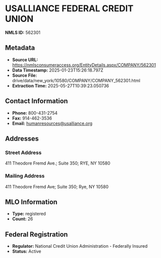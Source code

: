 # USALLIANCE FEDERAL CREDIT UNION

**NMLS ID:** 562301

## Metadata
- **Source URL:** https://nmlsconsumeraccess.org/EntityDetails.aspx/COMPANY/562301
- **Data Timestamp:** 2025-01-23T15:26:18.797Z
- **Source File:** drive/data/new_york/10580/COMPANY/COMPANY_562301.html
- **Extraction Time:** 2025-05-27T10:39:23.050736

## Contact Information
- **Phone:** 800-431-2754
- **Fax:** 914-462-3536
- **Email:** humanresources@usalliance.org

## Addresses
### Street Address
411 Theodore Fremd Ave.; Suite 350; RYE, NY 10580

### Mailing Address
411 Theodore Fremd Ave; Suite 350; Rye, NY 10580

## MLO Information
- **Type:** registered
- **Count:** 26

## Federal Registration
- **Regulator:** National Credit Union Administration - Federally Insured
- **Status:** Active

